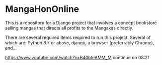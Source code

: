 # MangaHonOnline

This is a repository for a Django project that involves a concept bookstore selling mangas that directs all profits to the Mangakas directly.

There are several required items required to run this project. Several of which are: Python 3.7 or above, django, a browser (preferrably Chrome), and...

https://www.youtube.com/watch?v=B40bteAMM_M continue on 08:21